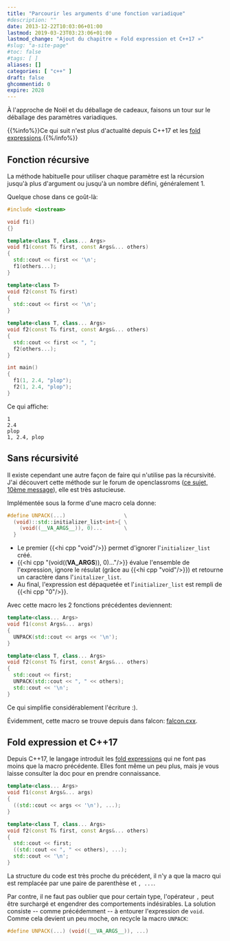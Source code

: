 ```yaml
---
title: "Parcourir les arguments d'une fonction variadique"
#description: ""
date: 2013-12-22T10:03:06+01:00
lastmod: 2019-03-23T03:23:06+01:00
lastmod_change: "Ajout du chapitre « Fold expression et C++17 »"
#slug: "a-site-page"
#toc: false
#tags: [ ]
aliases: []
categories: [ "c++" ]
draft: false
ghcommentid: 0
expire: 2028
---
```


À l'approche de Noël et du déballage de cadeaux, faisons un tour sur le déballage des paramètres variadiques.

{{%info%}}Ce qui suit n'est plus d'actualité depuis C++17 et les [fold expressions](https://en.cppreference.com/w/cpp/language/fold).{{%/info%}}

## Fonction récursive

La méthode habituelle pour utiliser chaque paramètre est la récursion jusqu'à plus d'argument ou jusqu'à un nombre défini, généralement 1.

Quelque chose dans ce goût-là:

```cpp
#include <iostream>

void f1()
{}

template<class T, class... Args>
void f1(const T& first, const Args&... others)
{
  std::cout << first << '\n';
  f1(others...);
}

template<class T>
void f2(const T& first)
{
  std::cout << first << '\n';
}

template<class T, class... Args>
void f2(const T& first, const Args&... others)
{
  std::cout << first << ", ";
  f2(others...);
}

int main()
{
  f1(1, 2.4, "plop");
  f2(1, 2.4, "plop");
}
```

Ce qui affiche:

```
1
2.4
plop
1, 2.4, plop
```

## Sans récursivité

Il existe cependant une autre façon de faire qui n'utilise pas la récursivité. J'ai découvert cette méthode sur le forum de openclassroms ([ce sujet, 10ème message](http://fr.openclassrooms.com/forum/sujet/atelier-quiz-question-pour-un-champion-c?page=4)), elle est très astucieuse.

Implémentée sous la forme d'une macro cela donne:

```cpp
#define UNPACK(...)                   \
  (void)::std::initializer_list<int>{ \
    (void((__VA_ARGS__)), 0)...       \
  }
```

- Le premier {{<hi cpp "void"/>}} permet d'ignorer l'`initializer_list` créé.
- {{<hi cpp "(void((__VA_ARGS__)), 0)..."/>}} évalue l'ensemble de l'expression, ignore le résulat (grâce au {{<hi cpp "void"/>}}) et retourne un caractère dans l'`initalizer_list`.
- Au final, l'expression est dépaquetée et l'`initializer_list` est rempli de {{<hi cpp "0"/>}}.

Avec cette macro les 2 fonctions précédentes deviennent:

```cpp
template<class... Args>
void f1(const Args&... args)
{
  UNPACK(std::cout << args << '\n');
}

template<class T, class... Args>
void f2(const T& first, const Args&... others)
{
  std::cout << first;
  UNPACK(std::cout << ", " << others);
  std::cout << '\n';
}
```

Ce qui simplifie considérablement l'écriture :).

Évidemment, cette macro se trouve depuis dans falcon: [falcon.cxx](https://github.com/jonathanpoelen/falcon.cxx).


## Fold expression et C++17

Depuis C++17, le langage introduit les [fold expressions](https://en.cppreference.com/w/cpp/language/fold) qui ne font pas moins que la macro précédente. Elles font même un peu plus, mais je vous laisse consulter la doc pour en prendre connaissance.

```cpp
template<class... Args>
void f1(const Args&... args)
{
  ((std::cout << args << '\n'), ...);
}

template<class T, class... Args>
void f2(const T& first, const Args&... others)
{
  std::cout << first;
  ((std::cout << ", " << others), ...);
  std::cout << '\n';
}
```

La structure du code est très proche du précédent, il n'y a que la macro qui est remplacée par une paire de parenthèse et `, ...`.

Par contre, il ne faut pas oublier que pour certain type, l'opérateur `,` peut être surchargé et engendrer des comportements indésirables. La solution consiste -- comme précédemment -- à entourer l'expression de `void`. Comme cela devient un peu moche, on recycle la macro `UNPACK`:

```cpp
#define UNPACK(...) (void((__VA_ARGS__)), ...)
```
